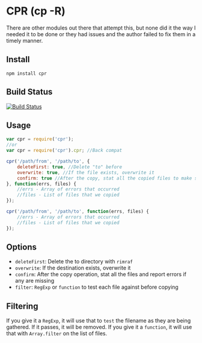 CPR (cp -R)
===========

There are other modules out there that attempt this,
but none did it the way I needed it to be done or
they had issues and the author failed to fix them in a
timely manner.


Install
-------

    npm install cpr


Build Status
------------

[![Build Status](https://secure.travis-ci.org/davglass/cpr.png)](http://travis-ci.org/davglass/cpr)

Usage
-----

```js
var cpr = require('cpr');
//or
var cpr = require('cpr').cpr; //Back compat

cpr('/path/from', '/path/to', {
    deleteFirst: true, //Delete "to" before
    overwrite: true, //If the file exists, overwrite it
    confirm: true //After the copy, stat all the copied files to make sure they are there
}, function(errs, files) {
    //errs - Array of errors that occurred
    //files - List of files that we copied
});

cpr('/path/from', '/path/to', function(errs, files) {
    //errs - Array of errors that occurred
    //files - List of files that we copied
});
```

Options
-------

   * `deleteFirst`: Delete the to directory with `rimraf`
   * `overwrite`: If the destination exists, overwrite it
   * `confirm`: After the copy operation, stat all the files and report errors if any are missing
   * `filter`: `RegExp` or `function` to test each file against before copying


Filtering
---------

If you give it a `RegExp`, it will use that to `test` the filename as they are being gathered. If it passes, it will be removed.
If you give it a `function`, it will use that with `Array.filter` on the list of files.
